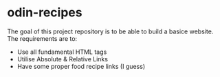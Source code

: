 # odin-recipes

The goal of this project repository is to be able to build a basice website. The requirements are to:
- Use all fundamental HTML tags
- Utilise Absolute & Relative Links
- Have some proper food recipe links (I guess)